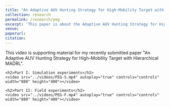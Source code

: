 ```yaml
---
title: "An Adaptive AUV Hunting Strategy for High-Mobility Target with Hierarchical MADRL"
collection: research
permalink: /research/peg
excerpt: 'This paper is about the Adaptive AUV Hunting Strategy for High-Mobility Target with Hierarchical MADRL'
venue:
paperurl:
citation:
---
```



<html lang="en">
<head>
    <meta charset="UTF-8">
    <meta name="viewport" content="width=device-width, initial-scale=1.0">
    <title>Supporting Material</title>
</head>
<body>
    <p>This video is supporting material for my recently submitted paper "An Adaptive AUV Hunting Strategy for High-Mobility Target with Hierarchical MADRL".</p>
    
    <h2>Part I: Simulation experiments</h2>
    <video src="../videos/PEG-S.mp4" autoplay="true" controls="controls" width="800" height="400"></video>

    <h2>Part II: Field experiments</h2>
    <video src="../videos/PEG-F.mp4" autoplay="true" controls="controls" width="800" height="400"></video>
</body>
</html>

